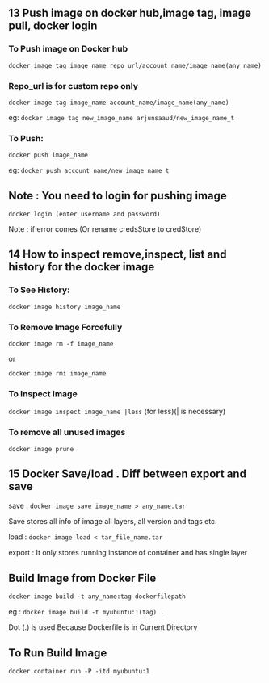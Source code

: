 ## 13 Push image on docker hub,image tag, image pull, docker login

### To Push image on Docker hub

`docker image tag image_name repo_url/account_name/image_name(any_name)`

### Repo_url is for custom repo only

`docker image tag image_name account_name/image_name(any_name)`

eg: `docker image tag new_image_name arjunsaaud/new_image_name_t`

### To Push:

`docker push image_name`

eg: `docker push account_name/new_image_name_t`

## Note : You need to login for pushing image

`docker login (enter username and password)`

Note : if error comes (Or rename credsStore to credStore)

## 14 How to inspect remove,inspect, list and history for the docker image

### To See History:

`docker image history image_name`

### To Remove Image Forcefully

`docker image rm -f image_name`

or

`docker image rmi image_name`

### To Inspect Image

`docker image inspect image_name |less`
(for less)(| is necessary)

### To remove all unused images

`docker image prune`

## 15 Docker Save/load . Diff between export and save

save : `docker image save image_name > any_name.tar`

Save stores all info of image all layers, all version and tags etc.

load : `docker image load < tar_file_name.tar`

export : It only stores running instance of container and has single layer

## Build Image from Docker File

`docker image build -t any_name:tag dockerfilepath`

eg : `docker image build -t myubuntu:1(tag) .`

Dot (.) is used Because Dockerfile is in Current Directory

## To Run Build Image

`docker container run -P -itd myubuntu:1`
